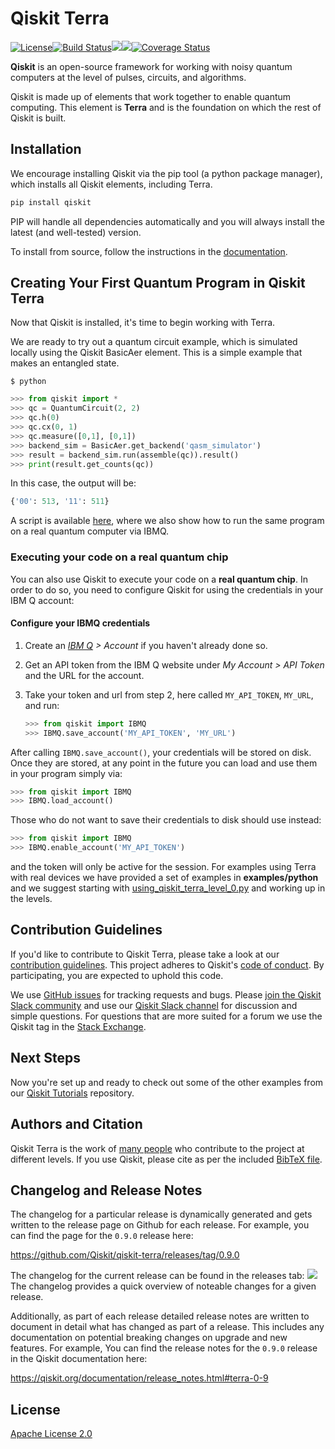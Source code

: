 # Qiskit Terra

[![License](https://img.shields.io/github/license/Qiskit/qiskit-terra.svg?style=popout-square)](https://opensource.org/licenses/Apache-2.0)[![Build Status](https://img.shields.io/travis/com/Qiskit/qiskit-terra/master.svg?style=popout-square)](https://travis-ci.com/Qiskit/qiskit-terra)[![](https://img.shields.io/github/release/Qiskit/qiskit-terra.svg?style=popout-square)](https://github.com/Qiskit/qiskit-terra/releases)[![](https://img.shields.io/pypi/dm/qiskit-terra.svg?style=popout-square)](https://pypi.org/project/qiskit-terra/)[![Coverage Status](https://coveralls.io/repos/github/Qiskit/qiskit-terra/badge.svg?branch=master)](https://coveralls.io/github/Qiskit/qiskit-terra?branch=master)

**Qiskit** is an open-source framework for working with noisy quantum computers at the level of pulses, circuits, and algorithms.

Qiskit is made up of elements that work together to enable quantum computing. This element is **Terra** and is the foundation on which the rest of Qiskit is built.

## Installation

We encourage installing Qiskit via the pip tool (a python package manager), which installs all Qiskit elements, including Terra.

```bash
pip install qiskit
```

PIP will handle all dependencies automatically and you will always install the latest (and well-tested) version.

To install from source, follow the instructions in the [documentation](https://qiskit.org/documentation/contributing_to_qiskit.html#install-terra-from-source).

## Creating Your First Quantum Program in Qiskit Terra

Now that Qiskit is installed, it's time to begin working with Terra.

We are ready to try out a quantum circuit example, which is simulated locally using 
the Qiskit BasicAer element. This is a simple example that makes an entangled state.

```
$ python
```

```python
>>> from qiskit import *
>>> qc = QuantumCircuit(2, 2)
>>> qc.h(0)
>>> qc.cx(0, 1)
>>> qc.measure([0,1], [0,1])
>>> backend_sim = BasicAer.get_backend('qasm_simulator')
>>> result = backend_sim.run(assemble(qc)).result()
>>> print(result.get_counts(qc))
```

In this case, the output will be:

```python
{'00': 513, '11': 511}
```

A script is available [here](examples/python/ibmq/hello_quantum.py), where we also show how to
run the same program on a real quantum computer via IBMQ.  

### Executing your code on a real quantum chip

You can also use Qiskit to execute your code on a
**real quantum chip**.
In order to do so, you need to configure Qiskit for using the credentials in
your IBM Q account:

#### Configure your IBMQ credentials

1. Create an _[IBM Q](https://quantum-computing.ibm.com) > Account_ if you haven't already done so.

2. Get an API token from the IBM Q website under _My Account > API Token_ and the URL for the account.

3. Take your token and url from step 2, here called `MY_API_TOKEN`, `MY_URL`, and run:

   ```python
   >>> from qiskit import IBMQ
   >>> IBMQ.save_account('MY_API_TOKEN', 'MY_URL')
    ```

After calling `IBMQ.save_account()`, your credentials will be stored on disk.
Once they are stored, at any point in the future you can load and use them
in your program simply via:

```python
>>> from qiskit import IBMQ
>>> IBMQ.load_account()
```

Those who do not want to save their credentials to disk should use instead:

```python
>>> from qiskit import IBMQ
>>> IBMQ.enable_account('MY_API_TOKEN')
``` 

and the token will only be active for the session. For examples using Terra with real 
devices we have provided a set of examples in **examples/python** and we suggest starting with [using_qiskit_terra_level_0.py](examples/python/using_qiskit_terra_level_0.py) and working up in 
the levels.

## Contribution Guidelines

If you'd like to contribute to Qiskit Terra, please take a look at our
[contribution guidelines](CONTRIBUTING.md). This project adheres to Qiskit's [code of conduct](CODE_OF_CONDUCT.md). By participating, you are expected to uphold this code.

We use [GitHub issues](https://github.com/Qiskit/qiskit-terra/issues) for tracking requests and bugs. Please
[join the Qiskit Slack community](https://ibm.co/joinqiskitslack)
and use our [Qiskit Slack channel](https://qiskit.slack.com) for discussion and simple questions.
For questions that are more suited for a forum we use the Qiskit tag in the [Stack Exchange](https://quantumcomputing.stackexchange.com/questions/tagged/qiskit).

## Next Steps

Now you're set up and ready to check out some of the other examples from our
[Qiskit Tutorials](https://github.com/Qiskit/qiskit-tutorials) repository.

## Authors and Citation

Qiskit Terra is the work of [many people](https://github.com/Qiskit/qiskit-terra/graphs/contributors) who contribute
to the project at different levels. If you use Qiskit, please cite as per the included [BibTeX file](https://github.com/Qiskit/qiskit/blob/master/Qiskit.bib).

## Changelog and Release Notes

The changelog for a particular release is dynamically generated and gets
written to the release page on Github for each release. For example, you can
find the page for the `0.9.0` release here:

https://github.com/Qiskit/qiskit-terra/releases/tag/0.9.0

The changelog for the current release can be found in the releases tab:
![](https://img.shields.io/github/release/Qiskit/qiskit-terra.svg?style=popout-square)
The changelog provides a quick overview of noteable changes for a given
release.

Additionally, as part of each release detailed release notes are written to
document in detail what has changed as part of a release. This includes any
documentation on potential breaking changes on upgrade and new features.
For example, You can find the release notes for the `0.9.0` release in the
Qiskit documentation here:

https://qiskit.org/documentation/release_notes.html#terra-0-9

## License

[Apache License 2.0](LICENSE.txt)
